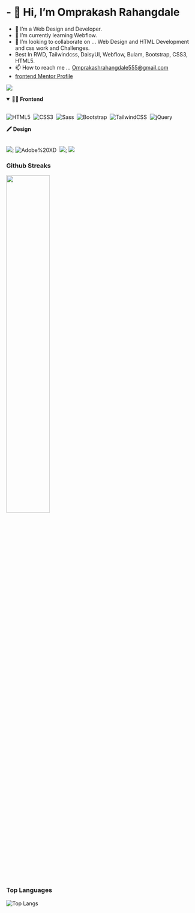 # - 👋 Hi, <b> I’m Omprakash Rahangdale </b>

- 👀 I’m a Web Design and Developer.
- 🌱 I’m currently learning Webflow.
- 💞️ I’m looking to collaborate on ... Web Design and HTML Development and css work and Challenges.
- Best In RWD, Tailwindcss, DaisyUI,  Webflow, Bulam, Bootstrap, CSS3, HTML5.
- 📫 How to reach me ... Omprakashrahangdale555@gmail.com
- <a href="https://www.frontendmentor.io/profile/OmprakashR"> frontend Mentor Profile </a>
  
 
 ![](https://komarev.com/ghpvc/?username=OmprakashR)
 
 
<details open>
<summary><b>🏄‍♂️ Frontend</b></summary>
<br>
  
![HTML5](https://img.shields.io/badge/HTML5-E34F26?style=for-the-badge&logo=html5&logoColor=white)&nbsp;
![CSS3](https://img.shields.io/badge/CSS3-1572B6?style=for-the-badge&logo=css3&logoColor=white)&nbsp;
![Sass](https://img.shields.io/badge/-Sass-CC6699?style=for-the-badge&logo=sass&logoColor=white)&nbsp;
 ![Bootstrap](https://img.shields.io/badge/Bootstrap-563D7C?style=for-the-badge&logo=bootstrap&logoColor=white)&nbsp;
![TailwindCSS](https://img.shields.io/badge/-Tailwind_CSS-38B2AC?style=for-the-badge&logo=tailwind-css&logoColor=white)&nbsp;
 ![jQuery](https://img.shields.io/badge/jQuery-0769AD?style=for-the-badge&logo=jquery&logoColor=white)&nbsp;
 
 </details>
 
<summary><b>🖍 Design</b></summary>
<br>
 
 ![](https://img.shields.io/badge/Figma-F24E1E?style=for-the-badge&logo=figma&logoColor=white); 
 ![Adobe%20XD](https://img.shields.io/badge/Adobe%20XD-470137?style=for-the-badge&logo=Adobe%20XD&logoColor=#FF61F6)&nbsp;
 ![](https://img.shields.io/badge/Behance-0054F7?style=for-the-badge&logo=behance&logoColor=white);
 ![](https://img.shields.io/badge/Dribbble-EA4C89?style=for-the-badge&logo=dribbble&logoColor=white)
 

 ### Github Streaks
<img src="https://github-readme-streak-stats.herokuapp.com/?user=OmprakashR&theme=dark" width="48%" >

 ### Top Languages
 ![Top Langs](https://github-readme-stats.vercel.app/api/top-langs/?username=OmprakashR&layout=compact)


<!---
OmprakashR/OmprakashR is a ✨ special ✨ repository because its `README.md` (this file) appears on your GitHub profile.
You can click the Preview link to take a look at your changes.
--->
